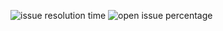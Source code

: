 ![issue resolution time](https://isitmaintained.com/badge/resolution/Derkades/Minigames.svg)
![open issue percentage](https://isitmaintained.com/badge/open/Derkades/Minigames.svg)
